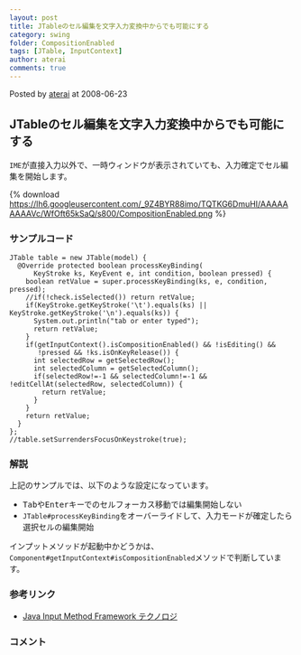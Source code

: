 ```yaml
---
layout: post
title: JTableのセル編集を文字入力変換中からでも可能にする
category: swing
folder: CompositionEnabled
tags: [JTable, InputContext]
author: aterai
comments: true
---
```


Posted by [aterai](http://terai.xrea.jp/aterai.html) at 2008-06-23

## JTableのセル編集を文字入力変換中からでも可能にする
`IME`が直接入力以外で、一時ウィンドウが表示されていても、入力確定でセル編集を開始します。


{% download https://lh6.googleusercontent.com/_9Z4BYR88imo/TQTKG6DmuHI/AAAAAAAAAVc/WfOft65kSaQ/s800/CompositionEnabled.png %}

### サンプルコード
<pre class="prettyprint"><code>JTable table = new JTable(model) {
  @Override protected boolean processKeyBinding(
      KeyStroke ks, KeyEvent e, int condition, boolean pressed) {
    boolean retValue = super.processKeyBinding(ks, e, condition, pressed);
    //if(!check.isSelected()) return retValue;
    if(KeyStroke.getKeyStroke('\t').equals(ks) || KeyStroke.getKeyStroke('\n').equals(ks)) {
      System.out.println("tab or enter typed");
      return retValue;
    }
    if(getInputContext().isCompositionEnabled() &amp;&amp; !isEditing() &amp;&amp;
       !pressed &amp;&amp; !ks.isOnKeyRelease()) {
      int selectedRow = getSelectedRow();
      int selectedColumn = getSelectedColumn();
      if(selectedRow!=-1 &amp;&amp; selectedColumn!=-1 &amp;&amp; !editCellAt(selectedRow, selectedColumn)) {
        return retValue;
      }
    }
    return retValue;
  }
};
//table.setSurrendersFocusOnKeystroke(true);
</code></pre>

### 解説
上記のサンプルでは、以下のような設定になっています。

- <kbd>Tab</kbd>や<kbd>Enter</kbd>キーでのセルフォーカス移動では編集開始しない
- `JTable#processKeyBinding`をオーバーライドして、入力モードが確定したら選択セルの編集開始

<!-- dummy comment line for breaking list -->

インプットメソッドが起動中かどうかは、`Component#getInputContext#isCompositionEnabled`メソッドで判断しています。

### 参考リンク
- [Java Input Method Framework テクノロジ](http://docs.oracle.com/javase/jp/6/technotes/guides/imf/index.html)

<!-- dummy comment line for breaking list -->

### コメント
